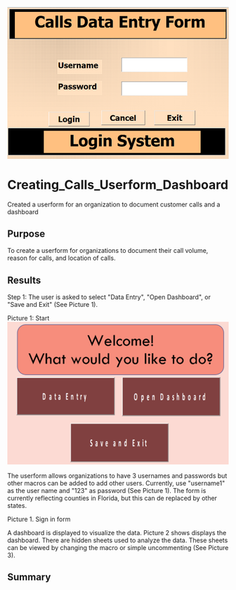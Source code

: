 <p align="center">
<img src= "https://github.com/SindieCastro/Creating_Calls_Userform_Dashboard/blob/main/Images/Callsform.PNG?raw=true" width=200% height=50% >

# Creating_Calls_Userform_Dashboard

Created a userform for an organization to document customer calls and a dashboard

## Purpose
To create a userform for organizations to document their call volume, reason for calls, and location of calls.

## Results
Step 1: The user is asked to select "Data Entry", "Open Dashboard", or "Save and Exit" (See Picture 1).

Picture 1: Start
![start.png](https://github.com/SindieCastro/Creating_Calls_Userform_Dashboard/blob/main/Images/start.PNG?raw=true)


The userform allows organizations to have 3 usernames and passwords but other macros can be added to add other users. Currently, use "username1" as the user name and "123" as password (See Picture 1). The form is currently reflecting counties in Florida, but this can de replaced by other states.

Picture 1. Sign in form

A dashboard is displayed to visualize the data. Picture 2 shows displays the dashboard. There are hidden sheets used to analyze the data. These sheets can be viewed by changing the macro or simple uncommenting (See Picture 3).

## Summary
